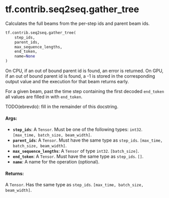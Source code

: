 <div itemscope itemtype="http://developers.google.com/ReferenceObject">
<meta itemprop="name" content="tf.contrib.seq2seq.gather_tree" />
<meta itemprop="path" content="Stable" />
</div>

# tf.contrib.seq2seq.gather_tree

Calculates the full beams from the per-step ids and parent beam ids.

``` python
tf.contrib.seq2seq.gather_tree(
    step_ids,
    parent_ids,
    max_sequence_lengths,
    end_token,
    name=None
)
```

<!-- Placeholder for "Used in" -->

On CPU, if an out of bound parent id is found, an error is returned.
On GPU, if an out of bound parent id is found, a -1 is stored in the
corresponding output value and the execution for that beam returns early.

For a given beam, past the time step containing the first decoded `end_token`
all values are filled in with `end_token`.

TODO(ebrevdo): fill in the remainder of this docstring.

#### Args:


* <b>`step_ids`</b>: A `Tensor`. Must be one of the following types: `int32`.
  `[max_time, batch_size, beam_width]`.
* <b>`parent_ids`</b>: A `Tensor`. Must have the same type as `step_ids`.
  `[max_time, batch_size, beam_width]`.
* <b>`max_sequence_lengths`</b>: A `Tensor` of type `int32`. `[batch_size]`.
* <b>`end_token`</b>: A `Tensor`. Must have the same type as `step_ids`. `[]`.
* <b>`name`</b>: A name for the operation (optional).


#### Returns:

A `Tensor`. Has the same type as `step_ids`.
`[max_time, batch_size, beam_width]`.
